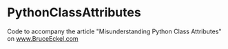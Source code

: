 # PythonClassAttributes

Code to accompany the article "Misunderstanding Python Class Attributes" on www.BruceEckel.com
